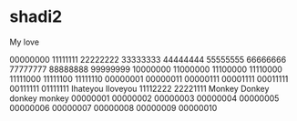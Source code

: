 # shadi2
My love
  
00000000
11111111
22222222
33333333
44444444
55555555
66666666
77777777
88888888
99999999
10000000
11000000
11100000
11110000
11111000
11111100
11111110
00000001
00000011
00000111
00001111
00011111
00111111
01111111
Ihateyou
Iloveyou
11112222
22221111
Monkey
Donkey
donkey
monkey
00000001
00000002
00000003
00000004
00000005
00000006
00000007
00000008
00000009
00000010
